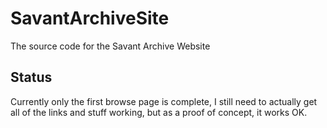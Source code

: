 # SavantArchiveSite
The source code for the Savant Archive Website

## Status
Currently only the first browse page is complete, I still need to actually get all of the links and stuff working, but as a proof of concept, it works OK.
